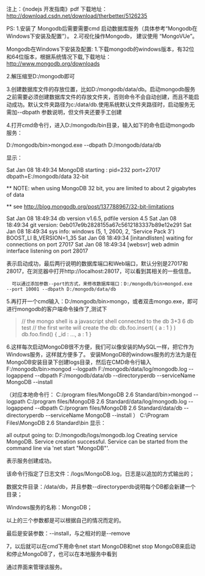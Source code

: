 注上：《nodejs 开发指南》pdf 下载地址： http://download.csdn.net/download/therbetter/5126235



PS:
1.安装了 Mongodb后需要需要cmd 启动数据库服务（具体参考“Mongodb在Windows下安装及配置”）。
2.可视化操作Mongodb， 建议使用 “MongoVUe”。



Mongodb在Windows下安装及配置:
1.下载mongodb的windows版本，有32位和64位版本，根据系统情况下载,下载地址：http://www.mongodb.org/downloads

2.解压缩至D:/mongodb即可

3.创建数据库文件的存放位置，比如D:/mongodb/data/db。启动mongodb服务之前需要必须创建数据库文件的存放文件夹，否则命令不会自动创建，而且不能启动成功。默认文件夹路径为c:/data/db.使用系统默认文件夹路径时，启动服务无需加--dbpath 参数说明，但文件夹还要手工创建

4.打开cmd命令行，进入D:/mongodb/bin目录，输入如下的命令启动mongodb服务：

D:/mongodb/bin>mongod.exe --dbpath D:/mongodb/data/db

 显示：

Sat Jan 08 18:49:34 MongoDB starting : pid=232 port=27017 dbpath=E:/mongodb/data
 32-bit

** NOTE: when using MongoDB 32 bit, you are limited to about 2 gigabytes of data

**       see http://blog.mongodb.org/post/137788967/32-bit-limitations

Sat Jan 08 18:49:34 db version v1.6.5, pdfile version 4.5
Sat Jan 08 18:49:34 git version: 0eb017e9b2828155a67c5612183337b89e12e291
Sat Jan 08 18:49:34 sys info: windows (5, 1, 2600, 2, 'Service Pack 3') BOOST_LI
B_VERSION=1_35
Sat Jan 08 18:49:34 [initandlisten] waiting for connections on port 27017
Sat Jan 08 18:49:34 [websvr] web admin interface listening on port 28017

 

  表示启动成功，最后两行说明的数据库端口和Web端口，默认分别是27017和28017，在浏览器中打开http://localhost:28017，可以看到其相关的一些信息。

      可以通过添加参数--port的方式，来修改数据库端口：D:/mongodb/bin>mongod.exe  --port 10001 --dbpath D:/mongodb/data/db

5.再打开一个cmd输入：D:/mongodb/bin>mongo，或者双击mongo.exe，即可进行mongodb的客户端命令操作了,测试下

 

>// the mongo shell is a javascript shell connected to the db
> 3+3
6
> db
test
> // the first write will create the db:
> db.foo.insert( { a : 1 } )
> db.foo.find()
{ _id : ..., a : 1 }



6.这样每次启动MongoDB很不方便，我们可以像安装的MySQL一样，把它作为Windows服务，这样就方便多了。
安装MongoDB的windows服务的方法为是在MongoDB安装目录下创建logs目录，然后在CMD命令行输入
F:/mongodb/bin>mongod --logpath F:/mongodb/data/log/mongodb.log --logappend  --dbpath F:/mongodb/data/db --directoryperdb --serviceName MongoDB --install

（对应本地命令行：
C:/program files/MongoDB 2.6 Standard/bin>mongod --logpath C:/program files/MongoDB 2.6 Standard/data/log/mongodb.log --logappend --dbpath C:/program files/MongoDB 2.6 Standard/data/db --directoryperdb --serviceName MongoDB --install
）
C:\Program Files\MongoDB 2.6 Standard\bin
显示：

all output going to: D:/mongodb/logs/mongodb.log
Creating service MongoDB.
Service creation successful.
Service can be started from the command line via 'net start "MongoDB"'.

表示服务创建成功。

该命令行指定了日志文件：/logs/MongoDB.log，日志是以追加的方式输出的；

数据文件目录：/data/db，并且参数--directoryperdb说明每个DB都会新建一个目录；

Windows服务的名称：MongoDB；

以上的三个参数都是可以根据自己的情况而定的。

最后是安装参数：--install，与之相对的是--remove

7，以后就可以在cmd下用命令net start MongoDB和net stop MongoDB来启动和停止MongoDB了，也可以在本地服务中看到

通过界面来管理该服务。
